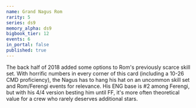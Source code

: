 ```yaml
---
name: Grand Nagus Rom
rarity: 5
series: ds9
memory_alpha: ds9
bigbook_tier: 12
events: 6
in_portal: false
published: true
---
```


The back half of 2018 added some options to Rom's previously scarce skill set. With horrific numbers in every corner of this card (including a 10-26 CMD proficiency), the Nagus has to hang his hat on an uncommon skill set and Rom/Ferengi events for relevance. His ENG base is #2 among Ferengi, but with his 4/4 version besting him until FF, it's more often theoretical value for a crew who rarely deserves additional stars.
